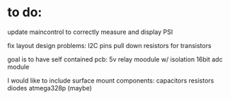# to do:

update maincontrol to correctly measure and display PSI

fix layout design problems:
  I2C pins
  pull down resistors for transistors
  

goal is to have self contained pcb:
  5v relay moodule w/ isolation
  16bit adc module 

I would like to include surface mount components:
  capacitors
  resistors
  diodes
  atmega328p (maybe)
  
  
